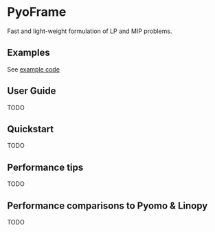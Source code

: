 # PyoFrame
Fast and light-weight formulation of LP and MIP problems.

## Examples
See [example code](tests/examples)
## User Guide
TODO
## Quickstart
TODO
##  Performance tips
TODO
## Performance comparisons to Pyomo & Linopy
TODO
